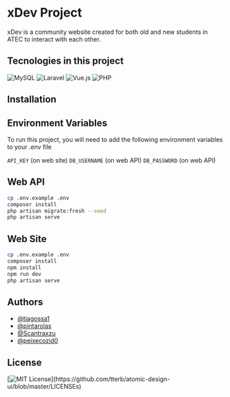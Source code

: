 # xDev Project

xDev is a community website created for both old and new students in ATEC to interact with each other.

## Tecnologies in this project

![MySQL](https://img.shields.io/badge/mysql-%2300f.svg?style=for-the-badge&logo=mysql&logoColor=white)
![Laravel](https://img.shields.io/badge/laravel-%23FF2D20.svg?style=for-the-badge&logo=laravel&logoColor=white)
![Vue.js](https://img.shields.io/badge/vuejs-%2335495e.svg?style=for-the-badge&logo=vuedotjs&logoColor=%234FC08D)
![PHP](https://img.shields.io/badge/php-%23777BB4.svg?style=for-the-badge&logo=php&logoColor=white)

## Installation

## Environment Variables

To run this project, you will need to add the following environment variables to your .env file

`API_KEY` (on web site)
`DB_USERNAME` (on web API)
`DB_PASSWORD` (on web API)

## Web API
```bash
cp .env.example .env
composer install
php artisan migrate:fresh --seed
php artisan serve
```

## Web Site

```bash
cp .env.example .env
composer install
npm install
npm run dev
php artisan serve
```

## Authors

- [@tiagossa1](https://github.com/tiagossa1)
- [@pintarolas](https://github.com/pintarolas)
- [@Scantraxzu](https://github.com/Scantraxzu)
- [@peixecozid0](https://github.com/peixecozid0)

## License
[![MIT License](https://img.shields.io/apm/l/atomic-design-ui.svg?)](https://github.com/tterb/atomic-design-ui/blob/master/LICENSEs)
